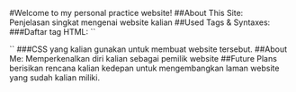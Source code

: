 #Welcome to my personal practice website!
##About This Site:  
Penjelasan singkat mengenai website kalian
##Used Tags & Syntaxes:
###Daftar tag HTML:
``<!DOCTYPE html>
<html>
<head></head>
<body></body>
</html>``
###CSS yang kalian gunakan untuk membuat website tersebut.
##About Me: 
Memperkenalkan diri kalian sebagai pemilik website
##Future Plans
berisikan rencana kalian kedepan untuk mengembangkan laman website yang sudah kalian miliki.
